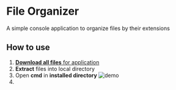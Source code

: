 # File Organizer

A simple console application to organize files by their extensions

## How to use
1. [**Download all files** for application](https://github.com/sean1832/Organizer/tree/master/FileOrganizer/deploy)
2. **Extract** files into local directory
3. Open **cmd** in **installed directory**
![demo](pictures/open_cmd.gif)
4. 
<!--stackedit_data:
eyJoaXN0b3J5IjpbMTA4NjY0MDgyNSwxNjgzNzQ5NzI3LDU0Nj
c1OTY1MCwtOTk1ODE0Njk3LDExODk0OTc0ODNdfQ==
-->